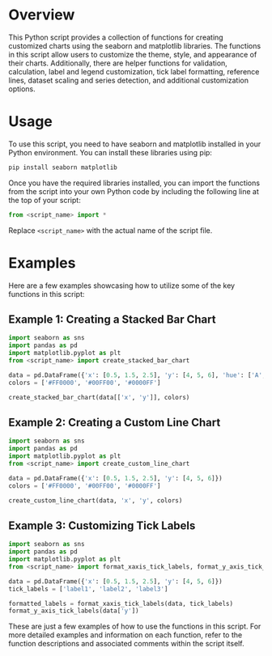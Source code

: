 # Overview

This Python script provides a collection of functions for creating customized charts using the seaborn and matplotlib libraries. The functions in this script allow users to customize the theme, style, and appearance of their charts. Additionally, there are helper functions for validation, calculation, label and legend customization, tick label formatting, reference lines, dataset scaling and series detection, and additional customization options.

# Usage

To use this script, you need to have seaborn and matplotlib installed in your Python environment. You can install these libraries using pip:

```python
pip install seaborn matplotlib
```

Once you have the required libraries installed, you can import the functions from the script into your own Python code by including the following line at the top of your script:

```python
from <script_name> import *
```

Replace `<script_name>` with the actual name of the script file.

# Examples

Here are a few examples showcasing how to utilize some of the key functions in this script:

## Example 1: Creating a Stacked Bar Chart

```python
import seaborn as sns
import pandas as pd
import matplotlib.pyplot as plt
from <script_name> import create_stacked_bar_chart

data = pd.DataFrame({'x': [0.5, 1.5, 2.5], 'y': [4, 5, 6], 'hue': ['A', 'B', 'C']})
colors = ['#FF0000', '#00FF00', '#0000FF']

create_stacked_bar_chart(data[['x', 'y']], colors)
```

## Example 2: Creating a Custom Line Chart

```python
import seaborn as sns
import pandas as pd
import matplotlib.pyplot as plt
from <script_name> import create_custom_line_chart

data = pd.DataFrame({'x': [0.5, 1.5, 2.5], 'y': [4, 5, 6]})
colors = ['#FF0000', '#00FF00', '#0000FF']

create_custom_line_chart(data, 'x', 'y', colors)
```

## Example 3: Customizing Tick Labels

```python
import seaborn as sns
import pandas as pd
import matplotlib.pyplot as plt
from <script_name> import format_xaxis_tick_labels, format_y_axis_tick_labels

data = pd.DataFrame({'x': [0.5, 1.5, 2.5], 'y': [4, 5, 6]})
tick_labels = ['label1', 'label2', 'label3']

formatted_labels = format_xaxis_tick_labels(data, tick_labels)
format_y_axis_tick_labels(data['y'])
```

These are just a few examples of how to use the functions in this script. For more detailed examples and information on each function, refer to the function descriptions and associated comments within the script itself.